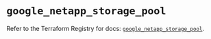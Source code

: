 # `google_netapp_storage_pool`

Refer to the Terraform Registry for docs: [`google_netapp_storage_pool`](https://registry.terraform.io/providers/hashicorp/google-beta/5.29.0/docs/resources/google_netapp_storage_pool).
